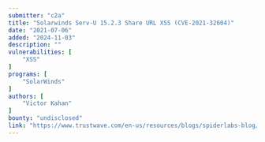 ```yaml
---
submitter: "c2a"
title: "Solarwinds Serv-U 15.2.3 Share URL XSS (CVE-2021-32604)"
date: "2021-07-06"
added: "2024-11-03"
description: ""
vulnerabilities: [
    "XSS"
]
programs: [
    "SolarWinds"
]
authors: [
    "Victor Kahan"
]
bounty: "undisclosed"
link: "https://www.trustwave.com/en-us/resources/blogs/spiderlabs-blog/solarwinds-serv-u-1523-share-url-xss-cve-2021-32604/"
---
```




